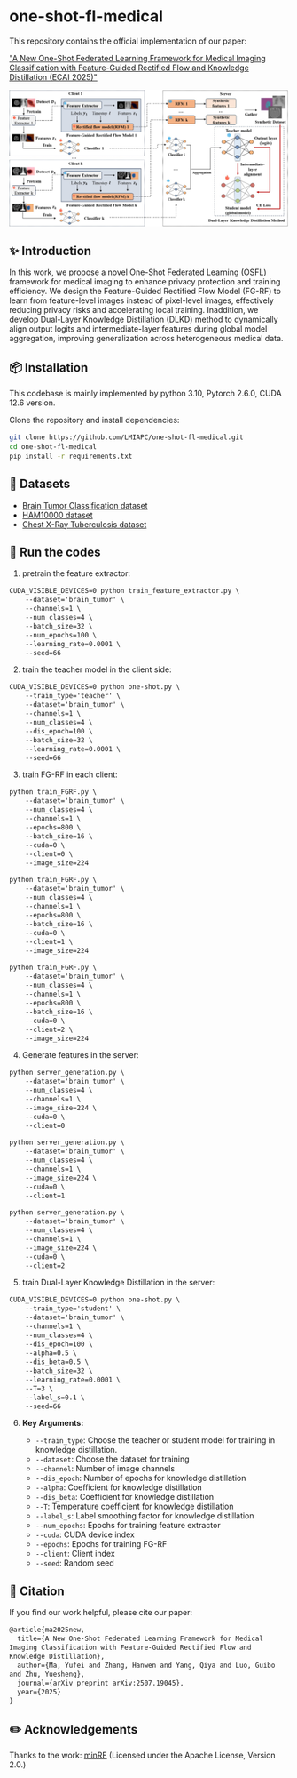 # one-shot-fl-medical
This repository contains the official implementation of our paper:

["A New One-Shot Federated Learning Framework for Medical Imaging Classification with Feature-Guided Rectified Flow and Knowledge Distillation (ECAI 2025)"](https://arxiv.org/abs/2507.19045)

![Figure 1: Overview of the Method](assets/block_diagram.jpg)

## ✨ Introduction
In this work, we propose a novel One-Shot Federated Learning (OSFL) framework for medical imaging to enhance privacy 
protection and training efficiency. We design the Feature-Guided Rectified Flow Model (FG-RF) to learn from 
feature-level images instead of pixel-level images, effectively reducing privacy risks and accelerating local training. 
Inaddition, we develop Dual-Layer Knowledge Distillation (DLKD) method to dynamically align output logits
and intermediate-layer features during global model aggregation, improving generalization across heterogeneous medical 
data.

## 📦 Installation
This codebase is mainly implemented by python 3.10, Pytorch 2.6.0, CUDA 12.6 version.

Clone the repository and install dependencies:
```bash
git clone https://github.com/LMIAPC/one-shot-fl-medical.git
cd one-shot-fl-medical
pip install -r requirements.txt
```

## 📑 Datasets
- [Brain Tumor Classification dataset](https://www.kaggle.com/datasets/sartajbhuvaji/brain-tumor-classification-mri)
- [HAM10000 dataset](https://www.nature.com/articles/sdata2018161.pdf)
- [Chest X-Ray Tuberculosis dataset](https://doi.org/10.48550/arXiv.2403.07838)

## 🚀 Run the codes
1. pretrain the feature extractor:
```
CUDA_VISIBLE_DEVICES=0 python train_feature_extractor.py \
    --dataset='brain_tumor' \
    --channels=1 \
    --num_classes=4 \
    --batch_size=32 \
    --num_epochs=100 \
    --learning_rate=0.0001 \
    --seed=66
```

2. train the teacher model in the client side:
```
CUDA_VISIBLE_DEVICES=0 python one-shot.py \
    --train_type='teacher' \
    --dataset='brain_tumor' \
    --channels=1 \
    --num_classes=4 \
    --dis_epoch=100 \
    --batch_size=32 \
    --learning_rate=0.0001 \
    --seed=66
```

3. train FG-RF in each client:
```
python train_FGRF.py \
    --dataset='brain_tumor' \
    --num_classes=4 \
    --channels=1 \
    --epochs=800 \
    --batch_size=16 \
    --cuda=0 \
    --client=0 \
    --image_size=224  
```
```
python train_FGRF.py \
    --dataset='brain_tumor' \
    --num_classes=4 \
    --channels=1 \
    --epochs=800 \
    --batch_size=16 \
    --cuda=0 \
    --client=1 \
    --image_size=224  
```
```
python train_FGRF.py \
    --dataset='brain_tumor' \
    --num_classes=4 \
    --channels=1 \
    --epochs=800 \
    --batch_size=16 \
    --cuda=0 \
    --client=2 \
    --image_size=224 
```

4. Generate features in the server:
```
python server_generation.py \
    --dataset='brain_tumor' \
    --num_classes=4 \
    --channels=1 \
    --image_size=224 \
    --cuda=0 \
    --client=0
```
```
python server_generation.py \
    --dataset='brain_tumor' \
    --num_classes=4 \
    --channels=1 \
    --image_size=224 \
    --cuda=0 \
    --client=1
```
```
python server_generation.py \
    --dataset='brain_tumor' \
    --num_classes=4 \
    --channels=1 \
    --image_size=224 \
    --cuda=0 \
    --client=2
```

5. train Dual-Layer Knowledge Distillation in the server:
```
CUDA_VISIBLE_DEVICES=0 python one-shot.py \
    --train_type='student' \
    --dataset='brain_tumor' \
    --channels=1 \
    --num_classes=4 \
    --dis_epoch=100 \
    --alpha=0.5 \
    --dis_beta=0.5 \
    --batch_size=32 \
    --learning_rate=0.0001 \
    --T=3 \
    --label_s=0.1 \
    --seed=66
```

6. **Key Arguments:**

   - `--train_type`: Choose the teacher or student model for training in knowledge distillation.
   - `--dataset`: Choose the dataset for training
   - `--channel`: Number of image channels
   - `--dis_epoch`: Number of epochs for knowledge distillation
   - `--alpha`: Coefficient for knowledge distillation
   - `--dis_beta`: Coefficient for knowledge distillation
   - `--T`: Temperature coefficient for knowledge distillation
   - `--label_s`: Label smoothing factor for knowledge distillation
   - `--num_epochs`: Epochs for training feature extractor
   - `--cuda`: CUDA device index
   - `--epochs`: Epochs for training FG-RF
   - `--client`: Client index
   - `--seed`: Random seed


## 🎉 Citation
If you find our work helpful, please cite our paper:
```
@article{ma2025new,
  title={A New One-Shot Federated Learning Framework for Medical Imaging Classification with Feature-Guided Rectified Flow and Knowledge Distillation},
  author={Ma, Yufei and Zhang, Hanwen and Yang, Qiya and Luo, Guibo and Zhu, Yuesheng},
  journal={arXiv preprint arXiv:2507.19045},
  year={2025}
}
```

## ✏️ Acknowledgements
Thanks to the work: [minRF](https://github.com/cloneofsimo/minRF) (Licensed under the Apache License, Version 2.0.)


